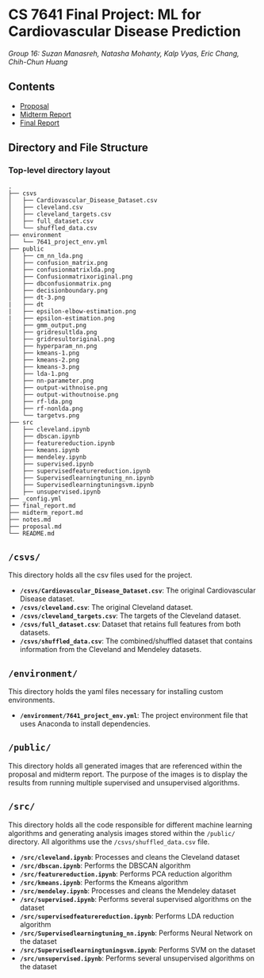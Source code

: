 # CS 7641 Final Project: ML for Cardiovascular Disease Prediction

*Group 16: Suzan Manasreh, Natasha Mohanty, Kalp Vyas, Eric Chang, Chih-Chun Huang*

## Contents

- [Proposal](https://ml-cvd-prediction.github.io/proposal)
- [Midterm Report](https://ml-cvd-prediction.github.io/midterm_report)
- [Final Report](https://ml-cvd-prediction.github.io/final_report)

## Directory and File Structure

### Top-level directory layout

    .
    ├── csvs                                        
    │   ├── Cardiovascular_Disease_Dataset.csv
    │   ├── cleveland.csv
    │   ├── cleveland_targets.csv
    │   ├── full_dataset.csv
    │   └── shuffled_data.csv
    ├── environment 
    │   └── 7641_project_env.yml
    ├── public
    │   ├── cm_nn_lda.png
    │   ├── confusion_matrix.png
    │   ├── confusionmatrixlda.png
    │   ├── Confusionmatrixoriginal.png
    │   ├── dbconfusionmatrix.png
    │   ├── decisionboundary.png
    │   ├── dt-3.png
    |   ├── dt
    |   ├── epsilon-elbow-estimation.png
    |   ├── epsilon-estimation.png
    │   ├── gmm_output.png
    │   ├── gridresultlda.png
    │   ├── gridresultoriginal.png
    │   ├── hyperparam_nn.png
    │   ├── kmeans-1.png
    │   ├── kmeans-2.png
    │   ├── kmeans-3.png
    │   ├── lda-1.png
    │   ├── nn-parameter.png
    │   ├── output-withnoise.png
    │   ├── output-withoutnoise.png
    │   ├── rf-lda.png
    │   ├── rf-nonlda.png
    │   └── targetvs.png
    ├── src 
    │   ├── cleveland.ipynb
    │   ├── dbscan.ipynb
    │   ├── featurereduction.ipynb
    │   ├── kmeans.ipynb
    │   ├── mendeley.ipynb
    │   ├── supervised.ipynb
    │   ├── supervisedfeaturereduction.ipynb
    │   ├── Supervisedlearningtuning_nn.ipynb
    │   ├── Supervisedlearningtuningsvm.ipynb
    │   ├── unsupervised.ipynb                   
    ├── _config.yml
    ├── final_report.md
    ├── midterm_report.md
    ├── notes.md
    ├── proposal.md
    └── README.md

## `/csvs/`
This directory holds all the csv files used for the project.

- **`/csvs/Cardiovascular_Disease_Dataset.csv`**: The original Cardiovascular Disease dataset.
- **`/csvs/cleveland.csv`**: The original Cleveland dataset.
- **`/csvs/cleveland_targets.csv`**: The targets of the Cleveland dataset.
- **`/csvs/full_dataset.csv`**: Dataset that retains full features from both datasets.
- **`/csvs/shuffled_data.csv`**: The combined/shuffled dataset that contains information from the Cleveland and Mendeley datasets.

## `/environment/`
This directory holds the yaml files necessary for installing custom environments.
- **`/environment/7641_project_env.yml`**: The project environment file that uses Anaconda to install dependencies.

## `/public/`

This directory holds all generated images that are referenced within the proposal and midterm report. The purpose of the images is to display the results from running multiple supervised and unsupervised algorithms.

## `/src/`
This directory holds all the code responsible for different machine learning algorithms and generating analysis images stored within the `/public/` directory. All algorithms use the `/csvs/shuffled_data.csv` file.
- **`/src/cleveland.ipynb`**: Processes and cleans the Cleveland dataset
- **`/src/dbscan.ipynb`**: Performs the DBSCAN algorithm
- **`/src/featurereduction.ipynb`**: Performs PCA reduction algorithm
- **`/src/kmeans.ipynb`**: Performs the Kmeans algorithm
- **`/src/mendeley.ipynb`**: Processes and cleans the Mendeley dataset
- **`/src/supervised.ipynb`**: Performs several supervised algorithms on the dataset
- **`/src/supervisedfeaturereduction.ipynb`**: Performs LDA reduction algorithm
- **`/src/Supervisedlearningtuning_nn.ipynb`**: Performs Neural Network on the dataset
- **`/src/Supervisedlearningtuningsvm.ipynb`**: Performs SVM on the dataset
- **`/src/unsupervised.ipynb`**: Performs several unsupervised algorithms on the dataset